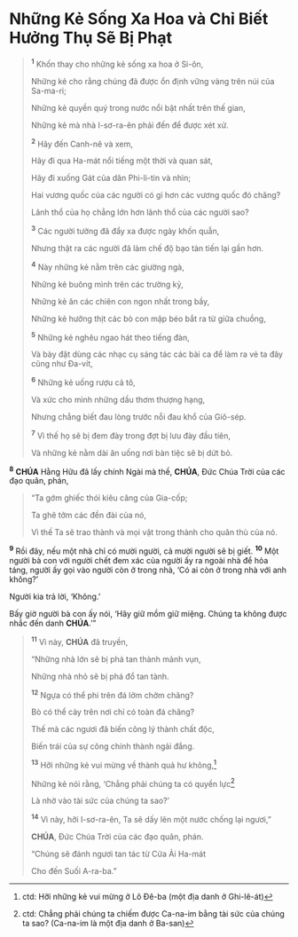 # Những Kẻ Sống Xa Hoa và Chỉ Biết Hưởng Thụ Sẽ Bị Phạt

> <sup><b>1</b></sup> Khốn thay cho những kẻ sống xa hoa ở Si-ôn,
>
> Những kẻ cho rằng chúng đã được ổn định vững vàng trên núi của Sa-ma-ri;
>
> Những kẻ quyền quý trong nước nổi bật nhất trên thế gian,
>
> Những kẻ mà nhà I-sơ-ra-ên phải đến để được xét xử.
>
> <sup><b>2</b></sup> Hãy đến Canh-nê và xem,
>
> Hãy đi qua Ha-mát nổi tiếng một thời và quan sát,
>
> Hãy đi xuống Gát của dân Phi-li-tin và nhìn;
>
> Hai vương quốc của các người có gì hơn các vương quốc đó chăng?
>
> Lãnh thổ của họ chẳng lớn hơn lãnh thổ của các người sao?
>
> <sup><b>3</b></sup> Các người tưởng đã đẩy xa được ngày khốn quẫn,
>
> Nhưng thật ra các người đã làm chế độ bạo tàn tiến lại gần hơn.
>
> <sup><b>4</b></sup> Này những kẻ nằm trên các giường ngà,
>
> Những kẻ buông mình trên các trường kỷ,
>
> Những kẻ ăn các chiên con ngon nhất trong bầy,
>
> Những kẻ hưởng thịt các bò con mập béo bắt ra từ giữa chuồng,
>
> <sup><b>5</b></sup> Những kẻ nghêu ngao hát theo tiếng đàn,
>
> Và bày đặt dùng các nhạc cụ sáng tác các bài ca để làm ra vẻ ta đây cũng như Đa-vít,
>
> <sup><b>6</b></sup> Những kẻ uống rượu cả tô,
>
> Và xức cho mình những dầu thơm thượng hạng,
>
> Nhưng chẳng biết đau lòng trước nỗi đau khổ của Giô-sép.
>
> <sup><b>7</b></sup> Vì thế họ sẽ bị đem đày trong đợt bị lưu đày đầu tiên,
>
> Và những kẻ nằm dài ăn uống nơi bàn tiệc sẽ bị dứt bỏ.

<sup><b>8</b></sup> **CHÚA** Hằng Hữu đã lấy chính Ngài mà thề, **CHÚA**, Đức Chúa Trời của các đạo quân, phán,

> “Ta gớm ghiếc thói kiêu căng của Gia-cốp;
>
> Ta ghê tởm các đền đài của nó,
>
> Vì thế Ta sẽ trao thành và mọi vật trong thành cho quân thù của nó.

<sup><b>9</b></sup> Rồi đây, nếu một nhà chỉ có mười người, cả mười người sẽ bị giết. <sup><b>10</b></sup> Một người bà con với người chết đem xác của người ấy ra ngoài nhà để hỏa táng, người ấy gọi vào người còn ở trong nhà, ‘Có ai còn ở trong nhà với anh không?’

Người kia trả lời, ‘Không.’

Bấy giờ người bà con ấy nói, ‘Hãy giữ mồm giữ miệng. Chúng ta không được nhắc đến danh **CHÚA**.’”

> <sup><b>11</b></sup> Vì này, **CHÚA** đã truyền,
>
> “Những nhà lớn sẽ bị phá tan thành mảnh vụn,
>
> Những nhà nhỏ sẽ bị phá đổ tan tành.
>
> <sup><b>12</b></sup> Ngựa có thể phi trên đá lởm chởm chăng?
>
> Bò có thể cày trên nơi chỉ có toàn đá chăng?
>
> Thế mà các ngươi đã biến công lý thành chất độc,
>
> Biến trái của sự công chính thành ngải đắng.
>
> <sup><b>13</b></sup> Hỡi những kẻ vui mừng về thành quả hư không,[^1-8bb9bca4-4362-491b-a8d7-a66e934f9dac]
>
> Những kẻ nói rằng, ‘Chẳng phải chúng ta có quyền lực[^2-8bb9bca4-4362-491b-a8d7-a66e934f9dac]
>
> Là nhờ vào tài sức của chúng ta sao?’
>
> <sup><b>14</b></sup> Vì này, hỡi I-sơ-ra-ên, Ta sẽ dấy lên một nước chống lại ngươi,”
>
> **CHÚA**, Đức Chúa Trời của các đạo quân, phán.
>
> “Chúng sẽ đánh ngươi tan tác từ Cửa Ải Ha-mát
>
> Cho đến Suối A-ra-ba.”

[^1-8bb9bca4-4362-491b-a8d7-a66e934f9dac]: ctd: Hỡi những kẻ vui mừng ở Lô Đê-ba (một địa danh ở Ghi-lê-át)
[^2-8bb9bca4-4362-491b-a8d7-a66e934f9dac]: ctd: Chẳng phải chúng ta chiếm được Ca-na-im bằng tài sức của chúng ta sao? (Ca-na-im là một địa danh ở Ba-san)